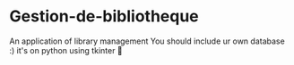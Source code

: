 # Gestion-de-bibliotheque
An application of library management
You should include ur own database :)
it's on python using tkinter 💯
